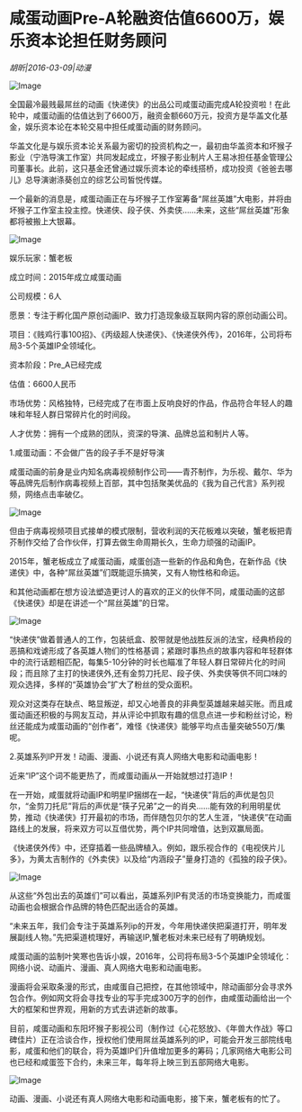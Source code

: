# 咸蛋动画Pre-A轮融资估值6600万，娱乐资本论担任财务顾问

*胡昕|2016-03-09|动漫*

![Image](https://p2.pstatp.com/large/5e810005806999aba549)

全国最冷最贱最屌丝的动画《快递侠》的出品公司咸蛋动画完成A轮投资啦！在此轮中，咸蛋动画的估值达到了6600万，融资金额660万元，投资方是华盖文化基金，娱乐资本论在本轮交易中担任咸蛋动画的财务顾问。

华盖文化是与娱乐资本论关系最为密切的投资机构之一，最初由华盖资本和坏猴子影业（宁浩导演工作室）共同发起成立，坏猴子影业制片人王易冰担任基金管理公司董事长。此前，这只基金还曾通过娱乐资本论的牵线搭桥，成功投资《爸爸去哪儿》总导演谢涤葵创立的综艺公司皙悦传媒。

一个最新的消息是，咸蛋动画正在与坏猴子工作室筹备“屌丝英雄”大电影，并将由坏猴子工作室主投主控。快递侠、段子侠、外卖侠……未来，这些“屌丝英雄”形象都将被搬上大银幕。

![Image](http://p2.pstatp.com/large/5e7f00006773630ff92c)

娱乐玩家：蟹老板

成立时间：2015年成立咸蛋动画

公司规模：6人

愿景：专注于孵化国产原创动画IP、致力打造现象级互联网内容的原创动画公司。

项目：《贱鸡行事100招》、《丙级超人快递侠》、《快递侠外传》，2016年，公司将布局3-5个英雄IP全领域化。

资本阶段：Pre_A已经完成

估值：6600人民币

市场优势：风格独特，已经完成了在市面上反响良好的作品，作品符合年轻人的趣味和年轻人群日常碎片化的时间段。

人才优势：拥有一个成熟的团队，资深的导演、品牌总监和制片人等。

1.咸蛋动画：不会做广告的段子手不是好导演

咸蛋动画的前身是业内知名病毒视频制作公司——青芥制作，为乐视、戴尔、华为等品牌先后制作病毒视频上百部，其中包括聚美优品的《我为自己代言》系列视频，网络点击率破亿。

![Image](http://p3.pstatp.com/large/5e7f00006772371b832f)

但由于病毒视频项目式接单的模式限制，营收利润的天花板难以突破，蟹老板把青芥制作交给了合作伙伴，打算去做生命周期长久，生命力顽强的动画IP。

2015年，蟹老板成立了咸蛋动画，咸蛋创造一些新的作品和角色，在新作品《快递侠》中，各种“屌丝英雄”们既能逗乐搞笑，又有人物性格和命运。

和其他动画都在想方设法塑造更讨人的喜欢的正义的伙伴不同，咸蛋动画的这部《快递侠》却是在讲述一个“屌丝英雄”的日常。

![Image](http://p3.pstatp.com/large/5e83000583b5032403c7)

“快递侠”做着普通人的工作，包装纸盒、胶带就是他战胜反派的法宝，经典桥段的恶搞和戏谑形成了各英雄人物们的性格基调；紧跟时事热点的故事内容和年轻群体中的流行话题相匹配，每集5-10分钟的时长也瞄准了年轻人群日常碎片化的时间段；而且除了主打的快递侠外,还有金剪刀托尼、段子侠、外卖侠等供不同口味的观众选择，多样的“英雄协会”扩大了粉丝的受众面积。

观众对这类存在缺点、略显叛逆，却又心地善良的非典型英雄越来越买账。而且咸蛋动画还积极的与网友互动，并从评论中抓取有趣的信息点进一步和粉丝讨论，粉丝还能成为咸蛋动画的“创作者”，难怪《快递侠》能够平均点击量突破550万/集呢。

2.英雄系列IP开发！动画、漫画、小说还有真人网络大电影和动画电影！

近来“IP”这个词不能更热了，而咸蛋动画从一开始就想过打造IP！

在一开始，咸蛋就将动画IP和明星IP捆绑在一起，“快递侠”背后的声优是包贝尔，“金剪刀托尼”背后的声优是“筷子兄弟”之一的肖央……能有效的利用明星优势，推动《快递侠》打开最初的市场，而伴随包贝尔的艺人生涯，“快递侠”在动画路线上的发展，将来双方可以互借优势，两个IP共同增值，达到双赢局面。

《快递侠外传》中，还穿插着一些品牌植入。例如，跟乐视合作的《电视侠片儿多》，为黄太吉制作的《外卖侠》以及给“内涵段子”量身打造的《孤独的段子侠》。

![Image](http://p2.pstatp.com/large/5e860001a469661736eb)

从这些“外包出去的英雄们”可以看出，英雄系列IP有灵活的市场变换能力，而咸蛋动画也会根据合作品牌的特色匹配出适合的英雄。

“未来五年，我们会专注于英雄系列ip的开发，今年用快递侠把渠道打开，明年发展副线人物。”先把渠道梳理好，再输送IP,蟹老板对未来已经有了明确规划。

咸蛋动画的监制叶笑寒也告诉小娱，2016年，公司将布局3-5个英雄IP全领域化：网络小说、动画片、漫画、真人网络大电影和动画电影。

漫画将会采取条漫的形式，由咸蛋自己把控，在其他领域中，除动画部分会寻求外包合作。例如网文将会寻找专业的写手完成300万字的创作，由咸蛋动画给出一个大的框架和世界观，用新的方式去讲述新的故事。

目前，咸蛋动画和东阳坏猴子影视公司（制作过《心花怒放》、《年兽大作战》等口碑佳片）正在洽谈合作，授权他们使用屌丝英雄系列的IP，可能会开发三部院线电影，咸蛋和他们的联合，将为英雄IP们升值增加更多的筹码；几家网络大电影公司也已经和咸蛋签下合约，未来三年，每年将上映三到五部网络大电影。

![Image](http://p2.pstatp.com/large/5e860001a46a031e7410)

动画、漫画、小说还有真人网络大电影和动画电影，接下来，蟹老板有的忙了。


